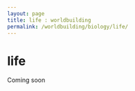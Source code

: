 ```yaml
---
layout: page
title: life : worldbuilding
permalink: /worldbuilding/biology/life/
---
```


# life

Coming soon
